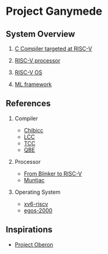 # Project Ganymede

## System Overview 

1. [C Compiler targeted at RISC-V](compiler/README.md)

2. [RISC-V processor](processor/)

3. [RISC-V OS](os/)

4. [ML framework](mlframework/)

## References

1. Compiler

   - [Chibicc](https://github.com/rui314/chibicc)
   - [LCC](https://github.com/drh/lcc)
   - [TCC](https://bellard.org/tcc/)
   - [QBE](https://c9x.me/compile/)

2. Processor

   - [From Blinker to RISC-V](https://github.com/BrunoLevy/learn-fpga/tree/master/FemtoRV/TUTORIALS/FROM_BLINKER_TO_RISCV)
   - [Muntjac](https://github.com/lowRISC/muntjac)

3. Operating System
   - [xv6-riscv](https://github.com/mit-pdos/xv6-riscv)
   - [egos-2000](https://github.com/yhzhang0128/egos-2000)

## Inspirations

- [Project Oberon](http://www.projectoberon.net/)

